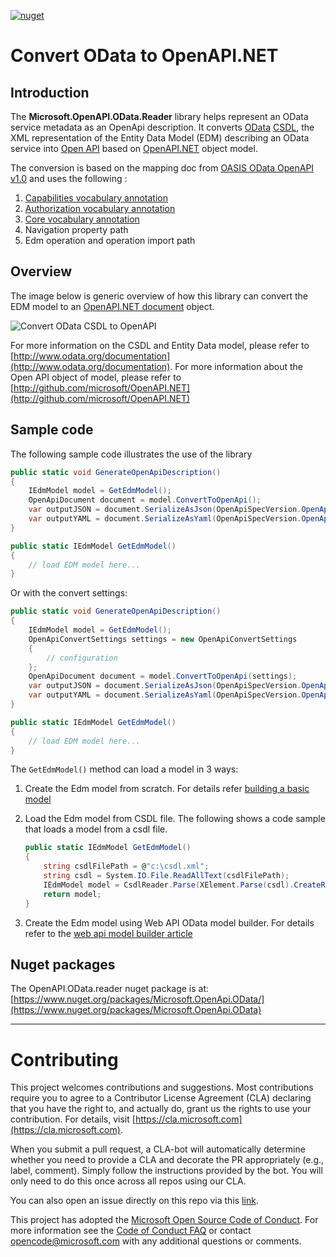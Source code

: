 [![nuget](https://img.shields.io/nuget/v/Microsoft.OpenApi.OData.svg)](https://www.nuget.org/packages/Microsoft.OpenApi.OData/)

# Convert OData to OpenAPI.NET

## Introduction

The **Microsoft.OpenAPI.OData.Reader** library helps represent an OData service metadata as an OpenApi description. It converts [OData](http://www.odata.org) [CSDL](http://docs.oasis-open.org/odata/odata-csdl-xml/v4.01/odata-csdl-xml-v4.01.html), the XML representation of the Entity Data Model (EDM) describing an OData service into [Open API](https://github.com/OAI/OpenAPI-Specification) based on [OpenAPI.NET](http://aka.ms/openapi) object model.

The conversion is based on the mapping doc from [OASIS OData OpenAPI v1.0](https://www.oasis-open.org/committees/document.php?document_id=61852&wg_abbrev=odata) and uses the following :

1. [Capabilities vocabulary annotation](https://github.com/oasis-tcs/odata-vocabularies/blob/main/vocabularies/Org.OData.Capabilities.V1.xml)
2. [Authorization vocabulary annotation](https://github.com/oasis-tcs/odata-vocabularies/blob/main/vocabularies/Org.OData.Authorization.V1.xml)
3. [Core vocabulary annotation](https://github.com/oasis-tcs/odata-vocabularies/blob/main/vocabularies/Org.OData.Core.V1.xml)
4. Navigation property path
5. Edm operation and operation import path

## Overview

The image below is generic overview of how this library can convert the EDM model to an [OpenAPI.NET document](https://github.com/Microsoft/OpenAPI.NET/blob/main/src/Microsoft.OpenApi/Models/OpenApiDocument.cs) object.

![Convert OData CSDL to OpenAPI](docs/images/odata-2-openapi.png "Map /// OData CSDL --> OpenAPI.NET")

For more information on the CSDL and Entity Data model, please refer to [http://www.odata.org/documentation](http://www.odata.org/documentation).
For more information about the Open API object of model, please refer to [http://github.com/microsoft/OpenAPI.NET](http://github.com/microsoft/OpenAPI.NET)

## Sample code

The following sample code illustrates the use of the library

```csharp
public static void GenerateOpenApiDescription()
{
    IEdmModel model = GetEdmModel();
    OpenApiDocument document = model.ConvertToOpenApi();
    var outputJSON = document.SerializeAsJson(OpenApiSpecVersion.OpenApi3_0);
    var outputYAML = document.SerializeAsYaml(OpenApiSpecVersion.OpenApi3_0);
}

public static IEdmModel GetEdmModel()
{
    // load EDM model here...
}
```

Or with the convert settings:

```csharp
public static void GenerateOpenApiDescription()
{
    IEdmModel model = GetEdmModel();
    OpenApiConvertSettings settings = new OpenApiConvertSettings
    {
        // configuration
    };
    OpenApiDocument document = model.ConvertToOpenApi(settings);
    var outputJSON = document.SerializeAsJson(OpenApiSpecVersion.OpenApi3_0);
    var outputYAML = document.SerializeAsYaml(OpenApiSpecVersion.OpenApi3_0);
}

public static IEdmModel GetEdmModel()
{
    // load EDM model here...
}
```

The `GetEdmModel()` method can load a model in 3 ways:

1. Create the Edm model from scratch. For details refer [building a basic model](http://odata.github.io/odata.net/#02-01-build-basic-model)

2. Load the Edm model from CSDL file. The following shows a code sample that loads a model from a csdl file.

    ```csharp
    public static IEdmModel GetEdmModel()
    {
        string csdlFilePath = @"c:\csdl.xml";
        string csdl = System.IO.File.ReadAllText(csdlFilePath);
        IEdmModel model = CsdlReader.Parse(XElement.Parse(csdl).CreateReader());
        return model;
    }
    ```

3. Create the Edm model using Web API OData model builder. For details refer to the [web api model builder article](http://odata.github.io/WebApi/#02-01-model-builder-abstract)


## Nuget packages

The OpenAPI.OData.reader nuget package is at: [https://www.nuget.org/packages/Microsoft.OpenApi.OData/](https://www.nuget.org/packages/Microsoft.OpenApi.OData)

---

# Contributing

This project welcomes contributions and suggestions.  Most contributions require you to agree to a
Contributor License Agreement (CLA) declaring that you have the right to, and actually do, grant us
the rights to use your contribution. For details, visit [https://cla.microsoft.com](https://cla.microsoft.com).

When you submit a pull request, a CLA-bot will automatically determine whether you need to provide
a CLA and decorate the PR appropriately (e.g., label, comment). Simply follow the instructions
provided by the bot. You will only need to do this once across all repos using our CLA.

You can also open an issue directly on this repo via this [link](https://github.com/microsoft/OpenAPI.NET.OData/issues/new?assignees=&labels=&projects=&template=bug_report.md).

This project has adopted the [Microsoft Open Source Code of Conduct](https://opensource.microsoft.com/codeofconduct/).
For more information see the [Code of Conduct FAQ](https://opensource.microsoft.com/codeofconduct/faq/) or
contact [opencode@microsoft.com](mailto:opencode@microsoft.com) with any additional questions or comments.
